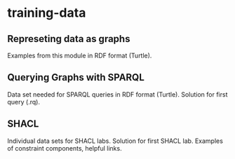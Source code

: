 # training-data

## Represeting data as graphs
Examples from this module in RDF format (Turtle).

## Querying Graphs with SPARQL
Data set needed for SPARQL queries in RDF format (Turtle). Solution for first query (.rq).

## SHACL
Individual data sets for SHACL labs. Solution for first SHACL lab. Examples of constraint components, helpful links.
